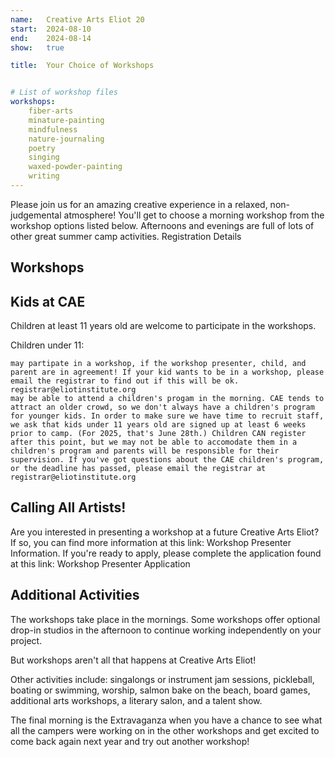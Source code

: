 ```yaml
---
name:   Creative Arts Eliot 20
start:  2024-08-10
end:    2024-08-14
show:   true

title:  Your Choice of Workshops


# List of workshop files
workshops:
    fiber-arts
    minature-painting
    mindfulness
    nature-journaling
    poetry
    singing
    waxed-powder-painting
    writing
---
```


Please join us for an amazing creative experience in a relaxed, non-judgemental atmosphere! You'll get to choose a morning workshop from the workshop options listed below. Afternoons and evenings are full of lots of other great summer camp activities.
Registration Details

## Workshops

<div id="workshop-area"></div>

## Kids at CAE

Children at least 11 years old are welcome to participate in the workshops.

Children under 11:

    may partipate in a workshop, if the workshop presenter, child, and parent are in agreement! If your kid wants to be in a workshop, please email the registrar to find out if this will be ok. registrar@eliotinstitute.org
    may be able to attend a children's progam in the morning. CAE tends to attract an older crowd, so we don't always have a children's program for younger kids. In order to make sure we have time to recruit staff, we ask that kids under 11 years old are signed up at least 6 weeks prior to camp. (For 2025, that's June 28th.) Children CAN register after this point, but we may not be able to accomodate them in a children's program and parents will be responsible for their supervision. If you've got questions about the CAE children's program, or the deadline has passed, please email the registrar at registrar@eliotinstitute.org

## Calling All Artists!

Are you interested in presenting a workshop at a future Creative Arts Eliot? If so, you can find more information at this link: Workshop Presenter Information. If you're ready to apply, please complete the application found at this link: <doc id="cae_presenter_application">Workshop Presenter Application</doc>

## Additional Activities

The workshops take place in the mornings. Some workshops offer optional drop-in studios in the afternoon to continue working independently on your project.

But workshops aren't all that happens at Creative Arts Eliot!

Other activities include: singalongs or instrument jam sessions, pickleball, boating or swimming, worship, salmon bake on the beach, board games, additional arts workshops, a literary salon, and a talent show.

The final morning is the Extravaganza when you have a chance to see what all the campers were working on in the other workshops and get excited to come back again next year and try out another workshop!
